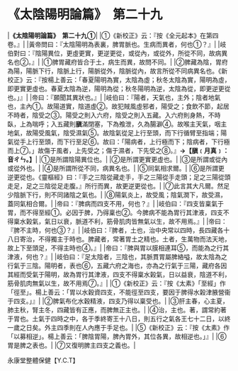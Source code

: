 # 《太陰陽明論篇》　第二十九

|**《太陰陽明論篇》　第二十九①**|
|①《新校正》云：『按《全元起本》在第四卷。』|
|黃帝問曰：『太陰陽明為表裏，脾胃脈也。生病而異者，何也①？』|
|岐伯對曰：『陰陽異位，更虛更實，更逆更從，或從內，或從外，所從不同，故病異名也②。』|
|①脾胃藏府皆合于土，病生而異，故問不同。|
|②脾藏為陰，胃府為陽，陽脈下行，陰脈上行，陽脈從外，陰脈從內，故言所從不同病異名也。《新校正》云：『按楊上善云：「春夏陽明為實，太陰為虛；秋冬太陰為實，陽明為虛，即更實更虛也。春夏太陰為逆，陽明為從；秋冬陽明為逆，太陰為從，即更逆更從也。」』|
|帝曰：『願聞其異狀也。』|
|岐伯曰：『陽者，天氣也，主外；陰者地氣也，主內①。故陽道實，陰道虛②。故犯賊風虛邪者，陽受之；食飲不節，起居不時者，陰受之③。陽受之則入六府，陰受之則入五藏。入六府則身熱，不時臥，上為喘呼；入五藏則**䐜**滿閉塞，下為飧泄，久為腸澼④。故喉主天氣，咽主地氣，故陽受風氣，陰受濕氣⑤。故陰氣從足上行至頭，而下行循臂至指端；陽氣從手上行至頭，而下行至足⑥。故曰：「陽病者，上行極而下；陰病者，下行極而上⑦。」故傷于風者，上先受之；傷于濕者，下先受之⑧。』**→【䐜﹝月真﹞：音ㄔㄣ。】**|
|①是所謂陰陽異位也。|
|②是所謂更實更虛也。|
|③是所謂或從內或從外也。|
|④是所謂所從不同，病異名也。|
|⑤同氣相求爾。|
|⑥是所謂更逆更從也。《靈樞經》曰：『手之三陰從藏走手，手之三陽從手走頭；足之三陽從頭走足，足之三陰從足走腹。』所行而異，故更逆更從也。|
|⑦此言其大凡爾。然足少陰脈下行，則不同諸陰之氣也。|
|⑧陽氣炎上，故受風；陰氣潤下，故受濕，蓋同氣相合爾。|
|帝曰：『脾病而四支不用，何也？』|
|岐伯曰：『四支皆稟氣于胃，而不得至經①。必因于脾，乃得稟也②。今脾病不能為胃行其津液，四支不得稟水榖氣，氣日以衰，脈道不利，筋骨肌肉皆無氣以生，故不用焉。』|
|帝曰：『脾不主時，何也③？』|
|岐伯曰：『脾者，土也，治中央常以四時，長四藏各十八日寄治，不得獨主于時也。脾藏者，常著胃土之精也。土者，生萬物而法天地，故上下至頭足，不得主時也④。』|
|帝曰：『脾與胃以膜相連耳⑤，而能為之行其津液，何也？』|
|岐伯曰：『足太陰者，三陰也，其脈貫胃屬脾絡嗌，故太陰為之行氣于三陰。陽明者，表也⑥，五藏六府之海也，亦為之行氣于三陽，藏府各因其經而受氣于陽明，故為胃行其津液，四支不得稟水榖氣，日以益衰，陰道不利，筋骨肌肉無氣以生，故不用焉⑦。』|
|①《新校正》云：『按《太素》「至經」作「徑至」。楊上善云：「胃以水穀資四支，不能徑至四支，要因于脾得水榖津腋營衞于四支。」』|
|②脾氣布化水穀精液，四支乃得以稟受也。|
|③肝主春，心主夏，肺主秋，腎主冬，四藏皆有正應，而脾無正主也。|
|④治，主也。著，謂常約著于胃也。土氣于四時之中，各于季終寄王十八日，則五行之氣各王七十二日，以終一歲之日矣。外主四季則在人內應于手足也。|
|⑤《新校正》云：『按《太素》作「以募相逆」。楊上善云：「脾陰胃陽，脾內胃外，其位各異，故相逆也。」』|
|⑥胃是脾之表也。|
|⑦又復明脾主四支之義也。|


永康堂整體保健【Y.C.T】


